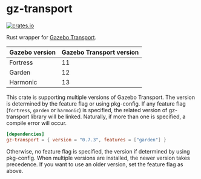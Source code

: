 # gz-transport

[![crates.io](https://img.shields.io/crates/v/gz-transport.svg)](https://crates.io/crates/gz-transport)

Rust wrapper for [Gazebo Transport](https://github.com/gazebosim/gz-transport).

| Gazebo version | Gazebo Transport version |
| -------------- | ------------------------ |
| Fortress       | 11                       |
| Garden         | 12                       |
| Harmonic       | 13                       |

This crate is supporting multiple versions of Gazebo Transport. The version is determined by the feature flag or using pkg-config.
If any feature flag (`fortress`, `garden` or `harmonic`) is specified, the related version of gz-transport library will be linked. Naturally, if more than one is specified, a compile error will occur.

```toml
[dependencies]
gz-transport = { version = "0.7.3", features = ["garden"] }
```

Otherwise, no feature flag is specified, the version if determined by using pkg-config. When multiple versions are installed, the newer version takes precedence. If you want to use an older version, set the feature flag as above.
